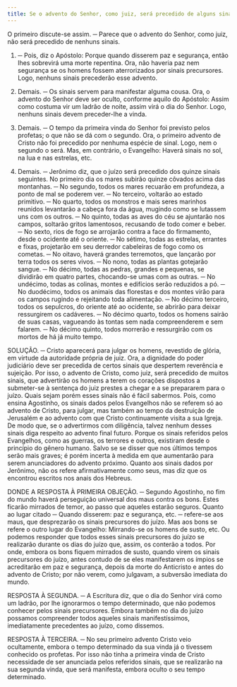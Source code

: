 ```yaml
---
title: Se o advento do Senhor, como juiz, será precedido de alguns sinais
---
```


O primeiro discute-se assim. ─ Parece que o advento do Senhor, como juiz, não será precedido de nenhuns sinais.  

1. ─ Pois, diz o Apóstolo: Porque quando disserem paz e segurança, então lhes sobrevirá uma morte repentina. Ora, não haveria paz nem segurança se os homens fossem aterrorizados por sinais precursores. Logo, nenhuns sinais precederão esse advento.  

2. Demais. ─ Os sinais servem para manifestar alguma cousa. Ora, o advento do Senhor deve ser oculto, conforme aquilo do Apóstolo: Assim como costuma vir um ladrão de noite, assim virá o dia do Senhor. Logo, nenhuns sinais devem preceder-lhe a vinda.  

3. Demais. ─ O tempo da primeira vinda do Senhor foi previsto pelos profetas; o que não se dá com o segundo. Ora, o primeiro advento de Cristo não foi precedido por nenhuma espécie de sinal. Logo, nem o segundo o será.  Mas, em contrário, o Evangelho: Haverá sinais no sol, na lua e nas estrelas, etc.  

2. Demais. ─ Jerônimo diz, que o juízo será precedido dos quinze sinais seguintes. No primeiro dia os mares subirão quinze côvados acima das montanhas. ─ No segundo, todos os mares recuarão em profundeza, a ponto de mal se poderem ver. ─ No terceiro, voltarão ao estado primitivo. ─ No quarto, todos os monstros e mais seres marinhos reunidos levantarão a cabeça fora da água, mugindo como se lutassem uns com os outros. ─ No quinto, todas as aves do céu se ajuntarão nos campos, soltarão gritos lamentosos, recusando de todo comer e beber. ─ No sexto, rios de fogo se arrojarão contra a face do firmamento, desde o ocidente até o oriente. ─ No sétimo, todas as estrelas, errantes e fixas, projetarão em seu derredor cabeleiras de fogo como os cometas. ─ No oitavo, haverá grandes terremotos, que lançarão por terra todos os seres vivos. ─ No nono, todas as plantas gotejarão sangue. ─ No décimo, todas as pedras, grandes e pequenas, se dividirão em quatro partes, chocando-se umas com as outras. ─ No undécimo, todas as colinas, montes e edifícios serão reduzidos a pó. ─ No duodécimo, todos os animais das florestas e dos montes virão para os campos rugindo e rejeitando toda alimentação. ─ No décimo terceiro, todos os sepulcros, do oriente até ao ocidente, se abrirão para deixar ressurgirem os cadáveres. ─ No décimo quarto, todos os homens sairão de suas casas, vagueando às tontas sem nada compreenderem e sem falarem. ─ No décimo quinto, todos morrerão e ressurgirão com os mortos de há já muito tempo.  

SOLUÇÃO. ─ Cristo aparecerá para julgar os homens, revestido de glória, em virtude da autoridade própria de juiz. Ora, a dignidade do poder judiciário deve ser precedida de certos sinais que despertem reverência e sujeição. Por isso, o advento de Cristo, como juiz, será precedido de muitos sinais, que advertirão os homens a terem os corações dispostos a submeter-se à sentença do juiz prestes a chegar e a se prepararem para o juízo. Quais sejam porém esses sinais não é fácil sabermos. Pois, como ensina Agostinho, os sinais dados pelos Evangelhos não se referem só ao advento de Cristo, para julgar, mas também ao tempo da destruição de Jerusalém e ao advento com que Cristo continuamente visita a sua Igreja. De modo que, se o advertirmos com diligência, talvez nenhum desses sinais diga respeito ao advento final futuro. Porque os sinais referidos pelos Evangelhos, como as guerras, os terrores e outros, existiram desde o princípio do gênero humano. Salvo se se disser que nos últimos tempos serão mais graves; é porém incerta à medida em que aumentarão para serem anunciadores do advento próximo.  Quanto aos sinais dados por Jerônimo, não os refere afirmativamente como seus, mas diz que os encontrou escritos nos anais dos Hebreus.  

DONDE A RESPOSTA À PRIMEIRA OBJEÇÃO. ─ Segundo Agostinho, no fim do mundo haverá perseguição universal dos maus contra os bons. Estes ficarão mirrados de temor, ao passo que aqueles estarão seguros. Quanto ao lugar citado ─ Quando disserem: paz e segurança, etc. ─ refere-se aos maus, que desprezarão os sinais precursores do juízo. Mas aos bons se refere o outro lugar do Evangelho: Mirrando-se os homens de susto, etc. Ou podemos responder que todos esses sinais precursores do juízo se realizarão durante os dias do juízo que, assim, os conterão a todos. Por onde, embora os bons fiquem mirrados de susto, quando virem os sinais precursores do juízo, antes contudo de se eles manifestarem os ímpios se acreditarão em paz e segurança, depois da morte do Anticristo e antes do advento de Cristo; por não verem, como julgavam, a subversão imediata do mundo.  

RESPOSTA À SEGUNDA. ─ A Escritura diz, que o dia do Senhor virá como um ladrão, por lhe ignorarmos o tempo determinado, que não podemos conhecer pelos sinais precursores. Embora também no dia do juízo possamos compreender todos aqueles sinais manifestíssimos, imediatamente precedentes ao juízo, como dissemos.  

RESPOSTA À TERCEIRA. ─ No seu primeiro advento Cristo veio ocultamente, embora o tempo determinado da sua vinda já o tivessem conhecido os profetas. Por isso não tinha a primeira vinda de Cristo necessidade de ser anunciada pelos referidos sinais, que se realizarão na sua segunda vinda, que será manifesta, embora oculto o seu tempo determinado.